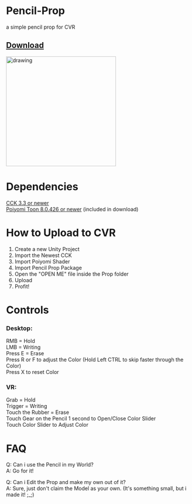 # Pencil-Prop
a simple pencil prop for CVR

## [Download](https://github.com/Kyobinoyo/Pencil-Prop/releases)

<img src="https://i.imgur.com/eFQSlpM.jpeg" alt="drawing" width="300"/>

# Dependencies
[CCK 3.3 or newer](https://developers.abinteractive.net/cck/setup/)<br>
[Poiyomi Toon 8.0.426 or newer](https://www.poiyomi.com/) (included in download)

# How to Upload to CVR
1. Create a new Unity Project<br>
2. Import the Newest CCK<br>
3. Import Poiyomi Shader<br>
4. Import Pencil Prop Package<br>
5. Open the "OPEN ME" file inside the Prop folder<br>
6. Upload<br>
7. Profit!<br>

# Controls

### Desktop:  
RMB = Hold<br>
LMB = Writing<br>
Press E = Erase<br>
Press R or F to adjust the Color (Hold Left CTRL to skip faster through the Color)<br>
Press X to reset Color<br>

### VR:   
Grab = Hold<br>
Trigger = Writing<br>
Touch the Rubber = Erase<br>
Touch Gear on the Pencil 1 second to Open/Close Color Slider<br>
Touch Color Slider to Adjust Color<br>

# FAQ
Q: Can i use the Pencil in my World?<br>
A: Go for it!<br>

Q: Can i Edit the Prop and make my own out of it?<br>
A: Sure, just don't claim the Model as your own. (It's something small, but i made it! ;_;)
